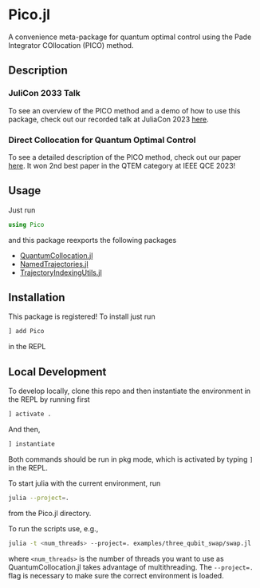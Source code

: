 # Pico.jl
A convenience meta-package for quantum optimal control using the Pade Integrator COllocation (PICO) method.

## Description

### JuliCon 2033 Talk
To see an overview of the PICO method and a demo of how to use this package, check out our recorded talk at JuliaCon 2023 [here](https://www.youtube.com/watch?v=NBdck6UX0Tc).

### Direct Collocation for Quantum Optimal Control
To see a detailed description of the PICO method, check out our paper [here](https://arxiv.org/abs/2305.03261).  It won 2nd best paper in the QTEM category at IEEE QCE 2023! 


## Usage

Just run
```julia
using Pico
```

and this package reexports the following packages

- [QuantumCollocation.jl](https://github.com/aarontrowbridge/QuantumCollocation.jl)
- [NamedTrajectories.jl](https://github.com/aarontrowbridge/NamedTrajectories.jl)
- [TrajectoryIndexingUtils.jl](https://github.com/aarontrowbridge/TrajectoryIndexingUtils.jl)

## Installation
This package is registered! To install just run 
```julia
] add Pico
```
in the REPL

## Local Development

To develop locally, clone this repo and then instantiate the environment in the REPL by running first
```julia
] activate .
```
And then, 
```julia
] instantiate 
```
Both commands should be run in pkg mode, which is activated by typing `]` in the REPL.

To start julia with the current environment, run
```bash
julia --project=.
```
from the Pico.jl directory.

To run the scripts use, e.g.,
```bash
julia -t <num_threads> --project=. examples/three_qubit_swap/swap.jl
```
where `<num_threads>` is the number of threads you want to use as QuantumCollocation.jl takes advantage of multithreading.  The `--project=.` flag is necessary to make sure the correct environment is loaded.

